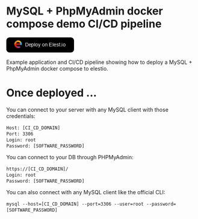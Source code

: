 # MySQL + PhpMyAdmin docker compose demo CI/CD pipeline


<a href="https://dash.elest.io/deploy?source=cicd&social=dockerCompose&url=https://github.com/elestio-examples/docker-compose-mysql"><img src="deploy-on-elestio.png" alt="Deploy on Elest.io" width="180px" /></a>

Example application and CI/CD pipeline showing how to deploy a MySQL + PhpMyAdmin docker compose to elestio.


# Once deployed ...

You can connect to your server with any MySQL client with those credentials:

    Host: [CI_CD_DOMAIN]
    Port: 3306
    Login: root
    Password: [SOFTWARE_PASSWORD]

You can connect to your DB through PHPMyAdmin:

    https://[CI_CD_DOMAIN]/
    Login: root
    Password: [SOFTWARE_PASSWORD]

You can also connect with any MySQL client like the official CLI:

    mysql --host=[CI_CD_DOMAIN] --port=3306 --user=root --password=[SOFTWARE_PASSWORD]